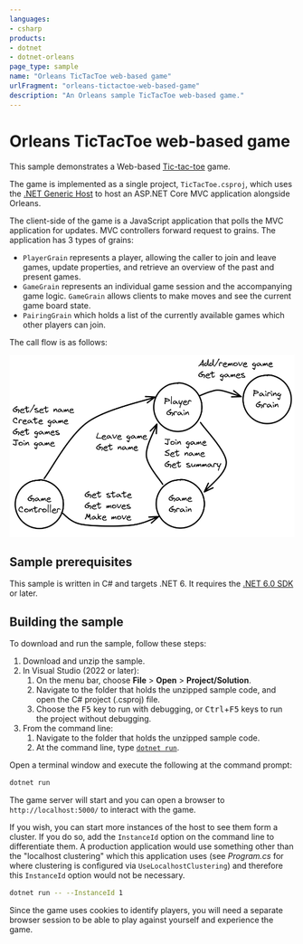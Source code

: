 ```yaml
---
languages:
- csharp
products:
- dotnet
- dotnet-orleans
page_type: sample
name: "Orleans TicTacToe web-based game"
urlFragment: "orleans-tictactoe-web-based-game"
description: "An Orleans sample TicTacToe web-based game."
---
```


# Orleans TicTacToe web-based game

This sample demonstrates a Web-based [Tic-tac-toe](https://en.wikipedia.org/wiki/Tic-tac-toe) game.

The game is implemented as a single project, `TicTacToe.csproj`, which uses the [.NET Generic Host](https://docs.microsoft.com/dotnet/core/extensions/generic-host) to host an ASP.NET Core MVC application alongside Orleans.

The client-side of the game is a JavaScript application that polls the MVC application for updates. MVC controllers forward request to grains. The application has 3 types of grains:

* `PlayerGrain` represents a player, allowing the caller to join and leave games, update properties, and retrieve an overview of the past and present games.
* `GameGrain` represents an individual game session and the accompanying game logic. `GameGrain` allows clients to make moves and see the current game board state.
* `PairingGrain` which holds a list of the currently available games which other players can join.

The call flow is as follows:

![A diagram showing the calls made in the application](dataflow.png)

## Sample prerequisites

This sample is written in C# and targets .NET 6. It requires the [.NET 6.0 SDK](https://dotnet.microsoft.com/download/dotnet/6.0) or later.

## Building the sample

To download and run the sample, follow these steps:

1. Download and unzip the sample.
2. In Visual Studio (2022 or later):
    1. On the menu bar, choose **File** > **Open** > **Project/Solution**.
    2. Navigate to the folder that holds the unzipped sample code, and open the C# project (.csproj) file.
    3. Choose the <kbd>F5</kbd> key to run with debugging, or <kbd>Ctrl</kbd>+<kbd>F5</kbd> keys to run the project without debugging.
3. From the command line:
   1. Navigate to the folder that holds the unzipped sample code.
   2. At the command line, type [`dotnet run`](https://docs.microsoft.com/dotnet/core/tools/dotnet-run).

Open a terminal window and execute the following at the command prompt:

```bash
dotnet run
```

The game server will start and you can open a browser to `http://localhost:5000/` to interact with the game.

If you wish, you can start more instances of the host to see them form a cluster. If you do so, add the `InstanceId` option on the command line to differentiate them. A production application would use something other than the "localhost clustering" which this application uses (see _Program.cs_ for where clustering is configured via `UseLocalhostClustering`) and therefore this `InstanceId` option would not be necessary.

```bash
dotnet run -- --InstanceId 1
```

Since the game uses cookies to identify players, you will need a separate browser session to be able to play against yourself and experience the game.
